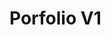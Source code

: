 # Porfolio V1

<!-- PORTFOLIO BERIKUT TENTANG DIRI SAYA , Terima Kasih telah berkunjung ke github saya terima kasih. -->
